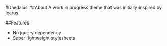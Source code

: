 #Daedalus
##About
A work in progress theme that was initially inspired by Icarus. 

##Features
- No jquery dependency
- Super lightweight stylesheets